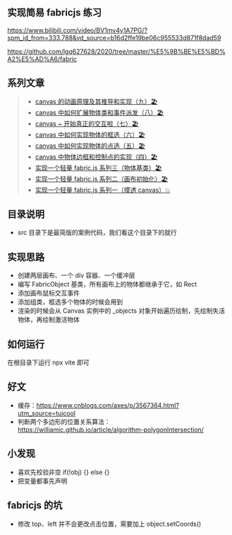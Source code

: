 ## 实现简易 fabricjs 练习

https://www.bilibili.com/video/BV1mv4y1A7PG/?spm_id_from=333.788&vd_source=b16d2ffe19be06c955533d871f8dad59

https://github.com/lgq627628/2020/tree/master/%E5%9B%BE%E5%BD%A2%E5%AD%A6/fabric

## 系列文章

> -   [canvas 的动画原理及其推导和实现（九）🏖](https://juejin.cn/post/7126700139858624542)
> -   [canvas 中如何扩展物体类和事件派发（八）🏖](https://juejin.cn/post/7121510507411931149)
> -   [canvas ~ 开始真正的交互啦（七）🏖](https://juejin.cn/post/7118902284125208612)
> -   [canvas 中如何实现物体的框选（六）🏖](https://juejin.cn/post/7116073689669435422)
> -   [canvas 中如何实现物体的点选（五）🏖](https://juejin.cn/post/7111245657557434398)
> -   [canvas 中物体边框和控制点的实现（四）🏖](https://juejin.cn/post/7108618710859907080)
> -   [实现一个轻量 fabric.js 系列三（物体基类）🏖](https://juejin.cn/post/7106023188831666206)
> -   [实现一个轻量 fabric.js 系列二（画布初始化）🏖](https://juejin.cn/post/7103457175413981191)
> -   [实现一个轻量 fabric.js 系列一（摸透 canvas）💥](https://juejin.cn/post/7100846911657082893)

## 目录说明

-   src 目录下是最简版的案例代码，我们看这个目录下的就行

## 实现思路

-   创建两层画布、一个 div 容器、一个缓冲层
-   编写 FabricObject 基类，所有画布上的物体都继承于它，如 Rect
-   添加画布鼠标交互事件
-   添加组类，框选多个物体的时候会用到
-   渲染的时候会从 Canvas 实例中的 \_objects 对象开始遍历绘制，先绘制失活物体，再绘制激活物体

## 如何运行

在根目录下运行 npx vite 即可

## 好文

-   缓存：https://www.cnblogs.com/axes/p/3567364.html?utm_source=tuicool
-   判断两个多边形的位置关系算法：https://williamic.github.io/article/algorithm-polygonIntersection/

## 小发现

-   喜欢先校验非空 if(!obj) {} else {}
-   把变量都事先声明

## fabricjs 的坑

-   修改 top、left 并不会更改点击位置，需要加上 object.setCoords()
